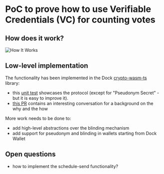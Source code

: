 # PoC to prove how to use Verifiable Credentials (VC) for counting votes

## How does it work?

![How It Works](./zkorum_vote_protocol.png.drawio.png)

## Low-level implementation

The functionality has been implemented in the Dock [crypto-wasm-ts](https://github.com/docknetwork/crypto-wasm-ts) library:

- this [unit test](https://github.com/docknetwork/crypto-wasm-ts/blob/master/tests/composite-proofs/msg-js-obj/blind-sig-with-attribute-equality-and-pseudonym.spec.ts) showcases the protocol (except for "Pseudonym Secret" - but it is easy to improve it).
- [this PR](https://github.com/docknetwork/crypto-wasm-ts/pull/19) contains an interesting conversation for a background on the why and the how

More work needs to be done to:

- add high-level abstractions over the blinding mechanism
- add support for pseudonym and blinding in wallets starting from Dock Wallet

## Open questions

- how to implement the schedule-send functionality?
